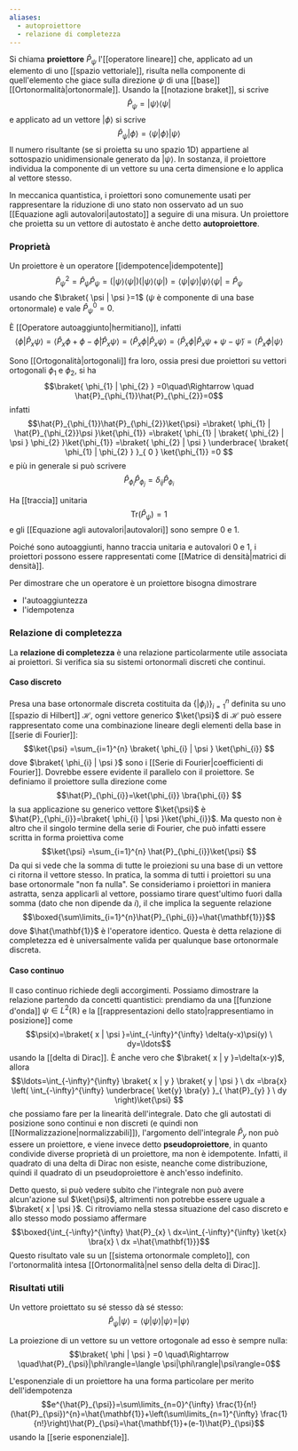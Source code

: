 ```yaml
---
aliases:
  - autoproiettore
  - relazione di completezza
---
```

Si chiama **proiettore** $\hat{P}_{\psi}$ l'[[operatore lineare]] che, applicato ad un elemento di uno [[spazio vettoriale]], risulta nella componente di quell'elemento che giace sulla direzione $\psi$ di una [[base]] [[Ortonormalità|ortonormale]]. Usando la [[notazione braket]], si scrive
$$\hat{P}_\psi=|\psi\rangle\langle\psi|$$
e applicato ad un vettore $|\phi\rangle$ si scrive
$$\hat{P}_{\psi}|\phi\rangle=\langle\psi|\phi\rangle|\psi\rangle$$
Il numero risultante (se si proietta su uno spazio 1D) appartiene al sottospazio unidimensionale generato da $|\psi\rangle$. In sostanza, il proiettore individua la componente di un vettore su una certa dimensione e lo applica al vettore stesso.

In meccanica quantistica, i proiettori sono comunemente usati per rappresentare la riduzione di uno stato non osservato ad un suo [[Equazione agli autovalori|autostato]] a seguire di una misura. Un proiettore che proietta su un vettore di autostato è anche detto **autoproiettore**.
### Proprietà
Un proiettore è un operatore [[idempotence|idempotente]]
$$\hat{P}_{\psi}^{2}=\hat{P}_{\psi}\hat{P}_{\psi}=(|\psi\rangle\langle \psi|)(|\psi\rangle\langle \psi|)=\langle \psi|\psi\rangle|\psi\rangle\langle \psi|=\hat{P}_{\psi}$$
usando che $\braket{ \psi | \psi }=1$ ($\psi$ è componente di una base ortonormale) e vale $\hat{P}_{\psi}^{0}=0$.

È [[Operatore autoaggiunto|hermitiano]], infatti
$$\langle \phi|\hat{P}_{x}\psi\rangle=\langle \hat{P}_{x}\phi+\phi-\tilde{\phi}|\hat{P}_{x}\psi\rangle=\langle \hat{P}_{x}\phi|\hat{P}_{x}\psi\rangle=\langle \hat{P}_{x}\phi|\hat{P}_{x}\psi+\psi-\tilde{\psi}\rangle=\langle \hat{P}_{x}\phi|\psi\rangle$$

Sono [[Ortogonalità|ortogonali]] fra loro, ossia presi due proiettori su vettori ortogonali $\phi_{1}$ e $\phi_{2}$, si ha
$$\braket{ \phi_{1} | \phi_{2} } =0\quad\Rightarrow \quad \hat{P}_{\phi_{1}}\hat{P}_{\phi_{2}}=0$$
infatti
$$\hat{P}_{\phi_{1}}\hat{P}_{\phi_{2}}\ket{\psi} =\braket{ \phi_{1} | \hat{P}_{\phi_{2}}\psi }\ket{\phi_{1}} =\braket{ \phi_{1} | \braket{ \phi_{2} | \psi } \phi_{2} }\ket{\phi_{1}} =\braket{ \phi_{2} | \psi } \underbrace{ \braket{ \phi_{1} | \phi_{2} } }_{ 0 } \ket{\phi_{1}} =0  $$
e più in generale si può scrivere
$$\hat{P}_{\phi_{i}}\hat{P}_{\phi _{j}}=\delta_{ij}\hat{P}_{\phi_{i}}$$

Ha [[traccia]] unitaria
$$\text{Tr}(\hat{P}_{\psi})=1$$
e gli [[Equazione agli autovalori|autovalori]] sono sempre 0 e 1.

Poiché sono autoaggiunti, hanno traccia unitaria e autovalori 0 e 1, i proiettori possono essere rappresentati come [[Matrice di densità|matrici di densità]].

Per dimostrare che un operatore è un proiettore bisogna dimostrare
- l'autoaggiuntezza
- l'idempotenza
### Relazione di completezza
La **relazione di completezza** è una relazione particolarmente utile associata ai proiettori. Si verifica sia su sistemi ortonormali discreti che continui.
#### Caso discreto
Presa una base ortonormale discreta costituita da $\{|\phi_{i}\rangle\}^{n}_{i=1}$ definita su uno [[spazio di Hilbert]] $\mathcal{H}$, ogni vettore generico $\ket{\psi}$ di $\mathcal{H}$ può essere rappresentato come una combinazione lineare degli elementi della base in [[serie di Fourier]]:
$$\ket{\psi} =\sum_{i=1}^{n} \braket{ \phi_{i} | \psi } \ket{\phi_{i}} $$
dove $\braket{ \phi_{i} | \psi }$ sono i [[Serie di Fourier|coefficienti di Fourier]]. Dovrebbe essere evidente il parallelo con il proiettore. Se definiamo il proiettore sulla direzione  come
$$\hat{P}_{\phi_{i}}=\ket{\phi_{i}} \bra{\phi_{i}} $$
la sua applicazione su generico vettore $\ket{\psi}$ è $\hat{P}_{\phi_{i}}=\braket{ \phi_{i} | \psi }\ket{\phi_{i}}$. Ma questo non è altro che il singolo termine della serie di Fourier, che può infatti essere scritta in forma proiettiva come
$$\ket{\psi} =\sum_{i=1}^{n} \hat{P}_{\phi_{i}}\ket{\psi} $$
Da qui si vede che la somma di tutte le proiezioni su una base di un vettore ci ritorna il vettore stesso. In pratica, la somma di tutti i proiettori su una base ortonormale "non fa nulla". Se consideriamo i proiettori in maniera astratta, senza applicarli al vettore, possiamo tirare quest'ultimo fuori dalla somma (dato che non dipende da $i$), il che implica la seguente relazione
$$\boxed{\sum\limits_{i=1}^{n}\hat{P}_{\phi_{i}}=\hat{\mathbf{1}}}$$
dove $\hat{\mathbf{1}}$ è l'operatore identico. Questa è detta relazione di completezza ed è universalmente valida per qualunque base ortonormale discreta.
#### Caso continuo
Il caso continuo richiede degli accorgimenti. Possiamo dimostrare la relazione partendo da concetti quantistici: prendiamo da una [[funzione d'onda]] $\psi \in L^{2}(\mathbb{R})$ e la [[rappresentazioni dello stato|rappresentiamo in posizione]] come 
$$\psi(x)=\braket{ x | \psi }=\int_{-\infty}^{\infty} \delta(y-x)\psi(y) \ dy=\ldots$$
usando la [[delta di Dirac]]. È anche vero che $\braket{ x | y }=\delta(x-y)$, allora
$$\ldots=\int_{-\infty}^{\infty} \braket{ x | y } \braket{ y | \psi }  \ dx =\bra{x} \left( \int_{-\infty}^{\infty} \underbrace{ \ket{y} \bra{y} }_{ \hat{P}_{y} }  \ dy  \right)\ket{\psi} $$
che possiamo fare per la linearità dell'integrale. Dato che gli autostati di posizione sono continui e non discreti (e quindi non [[Normalizzazione|normalizzabili]]), l'argomento dell'integrale $\hat{P}_{y}$ non può essere un proiettore, e viene invece detto **pseudoproiettore**, in quanto condivide diverse proprietà di un proiettore, ma non è idempotente. Infatti, il quadrato di una delta di Dirac non esiste, neanche come distribuzione, quindi il quadrato di un pseudoproiettore è anch'esso indefinito.

Detto questo, si può vedere subito che l'integrale non può avere alcun'azione sul $\ket{\psi}$, altrimenti non potrebbe essere uguale a $\braket{ x | \psi }$. Ci ritroviamo nella stessa situazione del caso discreto e allo stesso modo possiamo affermare
$$\boxed{\int_{-\infty}^{\infty} \hat{P}_{x} \ dx=\int_{-\infty}^{\infty} \ket{x} \bra{x}  \ dx  =\hat{\mathbf{1}}}$$
Questo risultato vale su un [[sistema ortonormale completo]], con l'ortonormalità intesa [[Ortonormalità|nel senso della delta di Dirac]].
### Risultati utili
Un vettore proiettato su sé stesso dà sé stesso:
$$\hat{P}_{\psi}|\psi\rangle=\langle \psi|\psi\rangle|\psi\rangle=|\psi\rangle$$

La proiezione di un vettore su un vettore ortogonale ad esso è sempre nulla:
$$\braket{ \phi | \psi } =0 \quad\Rightarrow \quad\hat{P}_{\psi}|\phi\rangle=\langle \psi|\phi\rangle|\psi\rangle=0$$

L'esponenziale di un proiettore ha una forma particolare per merito dell'idempotenza
$$e^{\hat{P}_{\psi}}=\sum\limits_{n=0}^{\infty} \frac{1}{n!}(\hat{P}_{\psi})^{n}=\hat{\mathbf{1}}+\left(\sum\limits_{n=1}^{\infty} \frac{1}{n!}\right)\hat{P}_{\psi}=\hat{\mathbf{1}}+(e-1)\hat{P}_{\psi}$$
usando la [[serie esponenziale]].